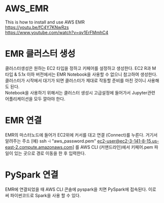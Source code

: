 # AWS_EMR

This is how to install and use AWS EMR <br />
https://youtu.be/fC4Y7KNwRzs <br />
https://www.youtube.com/watch?v=qv1ErFMmhC4



# EMR 클러스터 생성

클러스터생성은 원하는 EC2 타입을 정하고 키페어를 설정하고 생성한다. EC2 R과 M 타입 & 5.1x 이하 버전에서는 EMR Notebook을 사용할 수 없으니 참고하여 생성한다.<br />
클러스터가 시작에서 대기가 되면 클러스터가 제대로 작동할 준비를 마친 것이니 사용해도 된다.<br />
Notebook을 사용하기 위해서는 클러스터 생성시 고급설정에 들어가서 Jupyter관련 어플리케이션을 모두 깔아야 한다.<br />


# EMR 연결

EMR의 마스터노드에 들어가 EC2위에 커서를 대고 연결 (Connect)를 누른다. 거기서 알려주는 주소 [예) ssh -i "aws_password.pem" ec2-user@ec2-3-141-8-15.us-east-2.compute.amazonaws.com]
를 AWS CLI (커맨드라인)에서 키페어.pem 파일이 있는 곳으로 경로 이동을 한 후 입력한다. 


# PySpark 연결

EMR에 연결되었을 때 AWS CLI 콘솔에 pyspark을 치면 PySpark에 접속된다. 이로써 파이썬코드로 Spark을 사용 할 수 있다.

